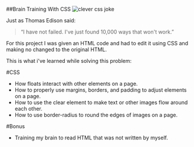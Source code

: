 ##Brain Training With CSS
![clever css joke](https://s-media-cache-ak0.pinimg.com/originals/ed/ea/cf/edeacf06a0815c8bb85ac90841491735.jpg)

Just as Thomas Edison said:
>“I have not failed.
>I've just found 10,000 ways that won't work.”


For this project I was given an HTML code and had to edit it using CSS and making no changed to the original HTML.

This is what i've learned while solving this problem:

#CSS
* How floats interact with other elements on a page.
* How to properly use margins, borders, and padding to adjust elements on a page.
* How to use the clear element to make text or other images flow around each other.
* How to use border-radius to round the edges of images on a page.

#Bonus
* Training my brain to read HTML that was not written by myself.
